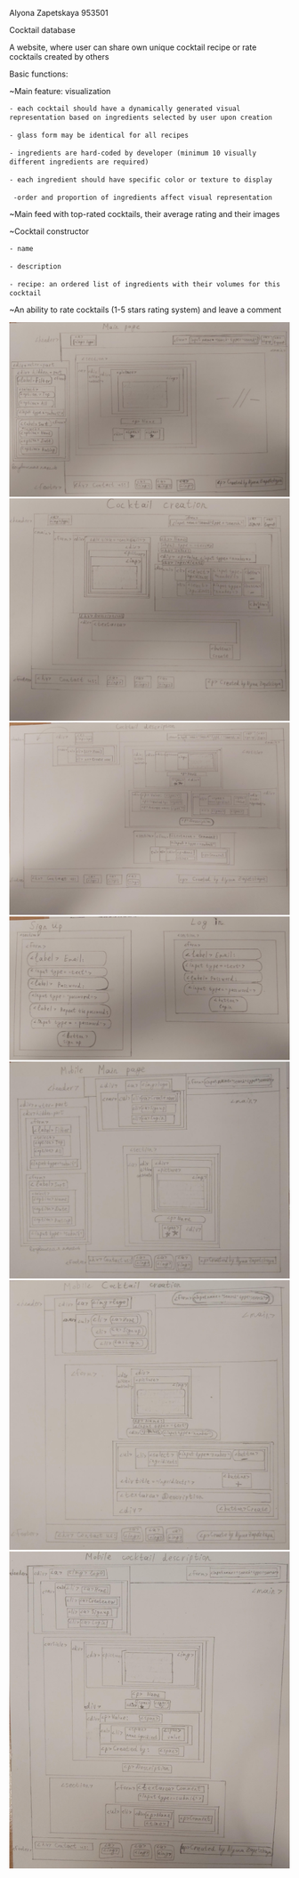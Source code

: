 Alyona Zapetskaya 953501

Cocktail database

A website, where user can share own unique cocktail recipe or rate cocktails created by others

Basic functions:

~Main feature: visualization

	- each cocktail should have a dynamically generated visual representation based on ingredients selected by user upon creation

	- glass form may be identical for all recipes

	- ingredients are hard-coded by developer (minimum 10 visually different ingredients are required)

	- each ingredient should have specific color or texture to display

	 -order and proportion of ingredients affect visual representation

~Main feed with top-rated cocktails, their average rating and their images

~Cocktail constructor

	- name

	- description

	- recipe: an ordered list of ingredients with their volumes for this cocktail

~An ability to rate cocktails (1-5 stars rating system) and leave a comment

![Image alt](https://github.com/ALYONA29/Frontend_labs/raw/lab2/UX_wireframe/main.jpg)
![Image alt](https://github.com/ALYONA29/Frontend_labs/raw/lab2/UX_wireframe/creation.jpg)
![Image alt](https://github.com/ALYONA29/Frontend_labs/raw/lab2/UX_wireframe/description.jpg)
![Image alt](https://github.com/ALYONA29/Frontend_labs/raw/lab2/UX_wireframe/login.jpg)
![Image alt](https://github.com/ALYONA29/Frontend_labs/raw/lab2/UX_wireframe/Mobile_main.jpg)
![Image alt](https://github.com/ALYONA29/Frontend_labs/raw/lab2/UX_wireframe/Mobile_creation.jpg)
![Image alt](https://github.com/ALYONA29/Frontend_labs/raw/lab2/UX_wireframe/Mobile_description.jpg)